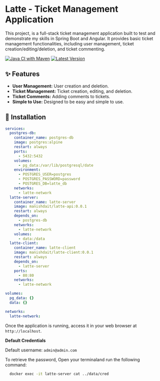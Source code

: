 # Latte - Ticket Management Application

This project, is a full-stack ticket management application built to test and demonstrate my skills in Spring Boot and Angular. It provides basic ticket management functionalities, including user management, ticket creation/editing/deletion, and ticket commenting.

[![Java CI with Maven](https://github.com/manishdait/latte/actions/workflows/maven.yml/badge.svg)](https://github.com/manishdait/latte/actions/workflows/maven.yml)
[![Latest Version](https://img.shields.io/badge/version-0.0.1-blue)](README.md)

## ✨ Features
* **User Management:** User creation and deletion.
* **Ticket Management:** Ticket creation, editing, and deletion.
* **Ticket Comments:** Adding comments to tickets.
* **Simple to Use:** Designed to be easy and simple to use.

## 🐳 Installation

```yml
services:
  postgres-db:
    container_name: postgres-db
    image: postgres:alpine
    restart: always
    ports:
      - 5432:5432
    volumes:
      - pg_data:/var/lib/postgresql/date
    environment:
      - POSTGRES_USER=postgres
      - POSTGRES_PASSWORD=password
      - POSTGRES_DB=latte_db
    networks:
      - latte-network
  latte-server:
    container_name: latte-server
    image: manishdait/latte-api:0.0.1
    restart: always
    depends_on:
      - postgres-db
    networks:
      - latte-network
    volumes:
      - data:/data
  latte-client:
    container_name: latte-client
    image: manishdait/latte-client:0.0.1
    restart: always
    depends_on:
      - latte-server
    ports:
      - 80:80
    networks:
      - latte-network

volumes:
  pg_data: {}
  data: {}

networks:
  latte-network:
```
Once the application is running, access it in your web browser at `http://localhost`.

**Default Credentials**

Default username: `admin@admin.com`

To retrieve the password, Open your terminaland run the following command:

```bash
  docker exec -it latte-server cat ../data/cred
```

